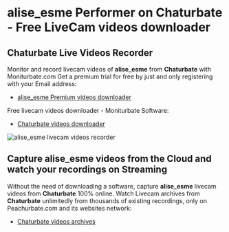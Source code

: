 # alise_esme Performer on Chaturbate - Free LiveCam videos downloader

## Chaturbate Live Videos Recorder

Monitor and record livecam videos of **alise_esme** from **Chaturbate** with Moniturbate.com
Get a premium trial for free by just and only registering with your Email address:
* [alise_esme Premium videos downloader](https://moniturbate.com/request-demo-licence-key.html)

Free livecam videos downloader - Moniturbate Software:
* [Chaturbate videos downloader](https://moniturbate.com/moniturbate-download-software.html)

![alise_esme livecam videos recorder](https://peachurnet.com/templates/moniturbate-software.png)


## Capture alise_esme videos from the Cloud and watch your recordings on Streaming

Without the need of downloading a software, capture **alise_esme** livecam videos from **Chaturbate** 100% online.
Watch Livecam archives from **Chaturbate** unlimitedly from thousands of existing recordings, only on Peachurbate.com and its websites network:
* [Chaturbate videos archives](https://peachurnet.com/)